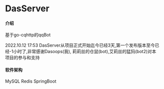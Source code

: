 # DasServer

#### 介绍

基于go-cqhttp的qqBot

2022.10.12 17:53 DasServer从项目正式开始迄今已经3天,第一个发布版本至今已经-1小时了,非常感谢Dasoops(我), 莉莉丝的仓鼠(bot),艾莉丝的猛犸(bot2)对本项目的参与和支持

#### 软件架构

MySQL Redis SpringBoot
